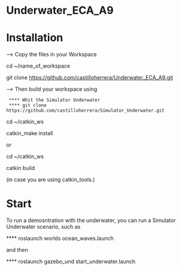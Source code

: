 # Underwater_ECA_A9
# Installation 

--> Copy the files in your Workspace 

cd ~/name_of_workspace

git clone https://github.com/castilloherrera/Underwater_ECA_A9.git

--> Then build your workspace using 

     **** Whit the Simulator Underwater 
     **** git clone https://github.com/castilloherrera/Simulator_Underwater.git
     
cd ~/catkin_ws

catkin_make install

or

cd ~/catkin_ws

catkin build

(in case you are using catkin_tools.)


# Start

To run a demosntration with the underwater, you can run a Simulator Underwater scenario, such as

**** roslaunch worlds ocean_waves.launch

and then 

**** roslaunch gazebo_und start_underwater.launch
